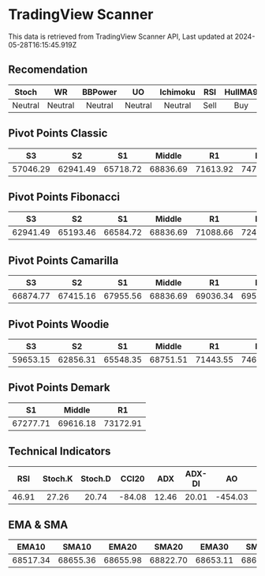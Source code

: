 # TradingView Scanner
This data is retrieved from TradingView Scanner API, Last updated at 2024-05-28T16:15:45.919Z

## Recomendation
| Stoch | WR | BBPower | UO | Ichimoku | RSI | HullMA9 |
| :---: | :---: | :---: | :---: | :---: | :---: | :---: |
| Neutral | Neutral | Neutral | Neutral | Neutral | Sell | Buy |

## Pivot Points Classic
| S3 | S2 | S1 | Middle | R1 | R2 | R3 |
| :---: | :---: | :---: | :---: | :---: | :---: | :---: |
| 57046.29 | 62941.49 | 65718.72 | 68836.69 | 71613.92 | 74731.89 | 80627.09 |

## Pivot Points Fibonacci
| S3 | S2 | S1 | Middle | R1 | R2 | R3 |
| :---: | :---: | :---: | :---: | :---: | :---: | :---: |
| 62941.49 | 65193.46 | 66584.72 | 68836.69 | 71088.66 | 72479.92 | 74731.89 |

## Pivot Points Camarilla
| S3 | S2 | S1 | Middle | R1 | R2 | R3 |
| :---: | :---: | :---: | :---: | :---: | :---: | :---: |
| 66874.77 | 67415.16 | 67955.56 | 68836.69 | 69036.34 | 69576.74 | 70117.13 |

## Pivot Points Woodie
| S3 | S2 | S1 | Middle | R1 | R2 | R3 |
| :---: | :---: | :---: | :---: | :---: | :---: | :---: |
| 59653.15 | 62856.31 | 65548.35 | 68751.51 | 71443.55 | 74646.71 | 77338.75 |

## Pivot Points Demark
| S1 | Middle | R1 |
| :---: | :---: | :---: |
| 67277.71 | 69616.18 | 73172.91 |

## Technical Indicators
| RSI | Stoch.K | Stoch.D | CCI20 | ADX | ADX-DI | AO | Mom | MACD | MACD | W.R | HullMA9 |
| :---: | :---: | :---: | :---: | :---: | :---: | :---: | :---: | :---: | :---: | :---: | :---: |
| 46.91 | 27.26 | 20.74 | -84.08 | 12.46 | 20.01 | -454.03 | -556.94 | -107.08 | -1.05 | -73.65 | 67907.02 |

## EMA & SMA
| EMA10 | SMA10 | EMA20 | SMA20 | EMA30 | SMA30 | EMA50 | SMA50 | EMA100 | SMA100 | EMA200 | SMA200 |
| :---: | :---: | :---: | :---: | :---: | :---: | :---: | :---: | :---: | :---: | :---: | :---: |
| 68517.34 | 68655.36 | 68655.98 | 68822.70 | 68653.11 | 68637.76 | 68354.64 | 69067.56 | 67214.61 | 66871.29 | 65979.88 | 64509.95 |